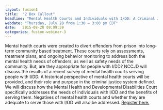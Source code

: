 ```yaml
---
layout: fusion1
title:  "2 Box Callout"
headline: "Mental Health Courts and Individuals with I/DD: A Criminal Justice Solution?"
webdate: "Thursday, July 28 from 1:30 – 3:00 pm EDT"
date:   2015-08-20 09:09:59
categories: fusion-webinar-3
---
```

Mental health courts were created to divert offenders from prison into long-term community based treatment. These courts rely on assessments, treatment plans, and ongoing behavior monitoring to address both the mental health needs of offenders, as well as safety needs of the community. But, are they appropriate for people with I/DD? NCCJD will discuss the results of a recent survey of mental health courts serving people with I/DD. A historical perspective of mental health courts will be provided, and their role and purpose in the criminal justice system defined. We will discuss how the Mental Health and Developmental Disabilities Court specifically addresses the needs of individuals with I/DD and the benefits of serving them. Negatives of mental health courts and whether they are adequate to serve those with I/DD will also be addressed. <a href="http://bit.ly/21kWFcs">Register here.</a>